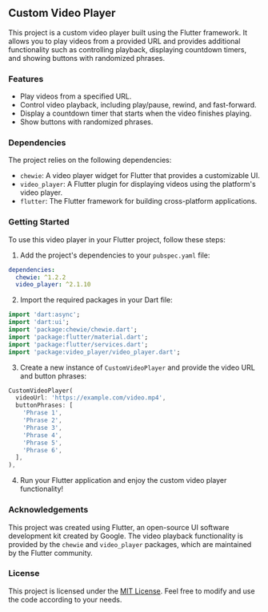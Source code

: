 ## Custom Video Player

This project is a custom video player built using the Flutter framework. It allows you to play videos from a provided URL and provides additional functionality such as controlling playback, displaying countdown timers, and showing buttons with randomized phrases.

### Features

- Play videos from a specified URL.
- Control video playback, including play/pause, rewind, and fast-forward.
- Display a countdown timer that starts when the video finishes playing.
- Show buttons with randomized phrases.

### Dependencies

The project relies on the following dependencies:

- `chewie`: A video player widget for Flutter that provides a customizable UI.
- `video_player`: A Flutter plugin for displaying videos using the platform's video player.
- `flutter`: The Flutter framework for building cross-platform applications.

### Getting Started

To use this video player in your Flutter project, follow these steps:

1. Add the project's dependencies to your `pubspec.yaml` file:

```yaml
dependencies:
  chewie: ^1.2.2
  video_player: ^2.1.10
```

2. Import the required packages in your Dart file:

```dart
import 'dart:async';
import 'dart:ui';
import 'package:chewie/chewie.dart';
import 'package:flutter/material.dart';
import 'package:flutter/services.dart';
import 'package:video_player/video_player.dart';
```

3. Create a new instance of `CustomVideoPlayer` and provide the video URL and button phrases:

```dart
CustomVideoPlayer(
  videoUrl: 'https://example.com/video.mp4',
  buttonPhrases: [
    'Phrase 1',
    'Phrase 2',
    'Phrase 3',
    'Phrase 4',
    'Phrase 5',
    'Phrase 6',
  ],
),
```

4. Run your Flutter application and enjoy the custom video player functionality!

### Acknowledgements

This project was created using Flutter, an open-source UI software development kit created by Google. The video playback functionality is provided by the `chewie` and `video_player` packages, which are maintained by the Flutter community.

### License

This project is licensed under the [MIT License](LICENSE). Feel free to modify and use the code according to your needs.
